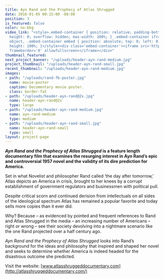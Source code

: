 ```yaml
---
title: Ayn Rand and the Prophecy of Atlas Shrugged
date: 2016-01-05 00:15:00 -08:00
position: 3
is_featured: false
color: no-bkg
video_link: "<style>.embed-container { position: relative; padding-bottom: 56.25%;
  height: 0; overflow: hidden; max-width: 100%; } .embed-container iframe, .embed-container
  object, .embed-container embed { position: absolute; top: 0; left: 0; width: 100%;
  height: 100%; }</style><div class='embed-container'><iframe src='https://www.youtube.com/embed/pMnOOV5WtVs'
  frameborder='0' allowfullscreen></iframe></div>"
thumbnail_featured: 
next_project_banner: "/uploads/header-ayn-rand-medium.jpg"
project_thumbnail: "/uploads/header-ayn-rand-small.jpg"
recent_thumbnail: "/uploads/header-ayn-rand-medium.jpg"
images:
- path: "/uploads/rand-fb-poster.jpg"
  name: movie-poster
  caption: Documentary movie poster.
  class: border-fat
- path: "/uploads/header-ayn-rand@2x.jpg"
  name: header-ayn-rand@2x
  type: large
- path: "/uploads/header-ayn-rand-medium.jpg"
  name: ayn-rand-medium
  type: medium
- path: "/uploads/header-ayn-rand-small.jpg"
  name: header-ayn-rand-small
  type: small
layout: project-page
---
```


**_Ayn Rand and the Prophecy of Atlas Shrugged_ is a feature length documentary film that examines the resurging interest in Ayn Rand’s epic and controversial 1957 novel and the validity of its dire prediction for America.**

Set in what Novelist and philosopher Rand called ‘the day after tomorrow,’ Atlas depicts an America in crisis, brought to her knees by a corrupt establishment of government regulators and businessmen with political pull.

Despite critical scorn and continued derision from intellectuals on all sides of the ideological spectrum Atlas has remained a popular favorite and today sells more copies than it ever did.

Why? Because – as evidenced by pointed and frequent references to Rand and Atlas Shrugged in the media – an increasing number of Americans – right or wrong – see their society devolving into a nightmare scenario like the one Rand projected over a half century ago.

_Ayn Rand and the Prophecy of Atlas Shrugged_ looks into Rand’s background for the ideas and philosophy that inspired and shaped her novel and seeks to determine whether America is indeed headed for the disastrous outcome she predicted.

Visit the website: [www.atlasshruggeddocumentary.com](http://atlasshruggeddocumentary.com/)
